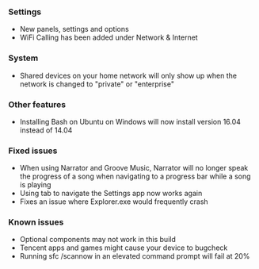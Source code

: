 ### Settings
- New panels, settings and options
 - WiFi Calling has been added under Network & Internet

### System
- Shared devices on your home network will only show up when the network is changed to "private" or "enterprise"

### Other features
- Installing Bash on Ubuntu on Windows will now install version 16.04 instead of 14.04

### Fixed issues
- When using Narrator and Groove Music, Narrator will no longer speak the progress of a song when navigating to a progress bar while a song is playing
- Using tab to navigate the Settings app now works again
- Fixes an issue where Explorer.exe would frequently crash

### Known issues
- Optional components may not work in this build
- Tencent apps and games might cause your device to bugcheck
- Running sfc /scannow in an elevated command prompt will fail at 20%